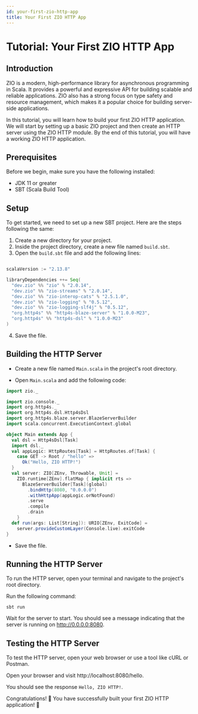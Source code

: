 ```yaml
---
id: your-first-zio-http-app
title: Your First ZIO HTTP App
---
```


# Tutorial: Your First ZIO HTTP App

## Introduction

ZIO is a modern, high-performance library for asynchronous programming in Scala. It provides a powerful and expressive API for building scalable and reliable applications. ZIO also has a strong focus on type safety and resource management, which makes it a popular choice for building server-side applications.

In this tutorial, you will learn how to build your first ZIO HTTP application. We will start by setting up a basic ZIO project and then create an HTTP server using the ZIO HTTP module. By the end of this tutorial, you will have a working ZIO HTTP application.

## Prerequisites

Before we begin, make sure you have the following installed:

- JDK 11 or greater
- SBT (Scala Build Tool)

## Setup

To get started, we need to set up a new SBT project. Here are the steps following the same:


1. Create a new directory for your project.
2. Inside the project directory, create a new file named `build.sbt`.
3. Open the `build.sbt` file and add the following lines:

```scala

scalaVersion := "2.13.8"

libraryDependencies ++= Seq(
  "dev.zio" %% "zio" % "2.0.14",
  "dev.zio" %% "zio-streams" % "2.0.14",
  "dev.zio" %% "zio-interop-cats" % "2.5.1.0",
  "dev.zio" %% "zio-logging" % "0.5.12",
  "dev.zio" %% "zio-logging-slf4j" % "0.5.12",
  "org.http4s" %% "http4s-blaze-server" % "1.0.0-M23",
  "org.http4s" %% "http4s-dsl" % "1.0.0-M23"
)
```
4. Save the file.

## Building the HTTP Server

-  Create a new file named `Main.scala` in the project's root directory.

- Open `Main.scala` and add the following code:

```scala mdoc:compile-only
import zio._

import zio.console._
import org.http4s._
import org.http4s.dsl.Http4sDsl
import org.http4s.blaze.server.BlazeServerBuilder
import scala.concurrent.ExecutionContext.global

object Main extends App {
  val dsl = Http4sDsl[Task]
  import dsl._
  val appLogic: HttpRoutes[Task] = HttpRoutes.of[Task] {
    case GET -> Root / "hello" =>
      Ok("Hello, ZIO HTTP!")
  }
  val server: ZIO[ZEnv, Throwable, Unit] =
    ZIO.runtime[ZEnv].flatMap { implicit rts =>
      BlazeServerBuilder[Task](global)
        .bindHttp(8080, "0.0.0.0")
        .withHttpApp(appLogic.orNotFound)
        .serve
        .compile
        .drain
    }
  def run(args: List[String]): URIO[ZEnv, ExitCode] =
    server.provideCustomLayer(Console.live).exitCode
}
```
- Save the file.

## Running the HTTP Server

To run the HTTP server, open your terminal and navigate to the project's root directory.

Run the following command:

```
sbt run
```
Wait for the server to start. You should see a message indicating that the server is running on http://0.0.0.0:8080.

## Testing the HTTP Server

To test the HTTP server, open your web browser or use a tool like cURL or Postman.

Open your browser and visit http://localhost:8080/hello.

You should see the response `Hello, ZIO HTTP!`.

Congratulations! 🎉 You have successfully built your first ZIO HTTP application! 🚀 